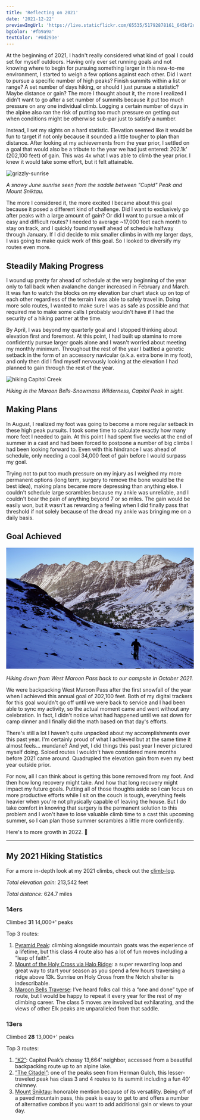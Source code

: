 ```yaml
---
title: 'Reflecting on 2021'
date: '2021-12-22'
previewImgUrl: 'https://live.staticflickr.com/65535/51792878161_645bf2d9db_b.jpg'
bgColor: '#fb9a9a'
textColor: '#0d293e'
---
```


At the beginning of 2021, I hadn't really considered what kind of goal I could set for myself outdoors. Having only ever set running goals and not knowing where to begin for pursuing something larger in this new-to-me environment, I started to weigh a few options against each other. Did I want to pursue a specific number of high peaks? Finish summits within a list or range? A set number of days hiking, or should I just pursue a statistic? Maybe distance or gain? The more I thought about it, the more I realized I didn't want to go after a set number of summits because it put too much pressure on any one individual climb. Logging a certain number of days in the alpine also ran the risk of putting too much pressure on getting out when conditions might be otherwise sub-par just to satisfy a number.

Instead, I set my sights on a hard statistic. Elevation seemed like it would be fun to target if not only because it sounded a little tougher to plan than distance. After looking at my achievements from the year prior, I settled on a goal that would also be a tribute to the year we had just entered: 202.1k’ (202,100 feet) of gain. This was 4x what I was able to climb the year prior. I knew it would take some effort, but it felt attainable.

![grizzly-sunrise](https://live.staticflickr.com/65535/51792878161_645bf2d9db_b.jpg)

_A snowy June sunrise seen from the saddle between "Cupid" Peak and Mount Sniktau._

The more I considered it, the more excited I became about this goal because it posed a different kind of challenge. Did I want to exclusively go after peaks with a large amount of gain? Or did I want to pursue a mix of easy and difficult routes? I needed to average ~17,000 feet each month to stay on track, and I quickly found myself ahead of schedule halfway through January. If I did decide to mix smaller climbs in with my larger days, I was going to make quick work of this goal. So I looked to diversify my routes even more.

## Steadily Making Progress

I wound up pretty far ahead of schedule at the very beginning of the year only to fall back when avalanche danger increased in February and March. It was fun to watch the blocks on my elevation bar chart stack up on top of each other regardless of the terrain I was able to safely travel in. Doing more solo routes, I wanted to make sure I was as safe as possible and that required me to make some calls I probably wouldn't have if I had the security of a hiking partner at the time.

By April, I was beyond my quarterly goal and I stopped thinking about elevation first and foremost. At this point, I had built up stamina to more confidently pursue larger goals alone and I wasn't worried about meeting my monthly minimum. Throughout the rest of the year I battled a genetic setback in the form of an accessory navicular (a.k.a. extra bone in my foot), and only then did I find myself nervously looking at the elevation I had planned to gain through the rest of the year.

![hiking Capitol Creek](https://live.staticflickr.com/65535/51847144977_c42bf68c93_b.jpg)

_Hiking in the Maroon Bells-Snowmass Wilderness, Capitol Peak in sight._

## Making Plans

In August, I realized my foot was going to become a more regular setback in these high peak pursuits. I took some time to calculate exactly how many more feet I needed to gain. At this point I had spent five weeks at the end of summer in a cast and had been forced to postpone a number of big climbs I had been looking forward to. Even with this hindrance I was ahead of schedule, only needing a cool 34,000 feet of gain before I would surpass my goal.

Trying not to put too much pressure on my injury as I weighed my more permanent options (long term, surgery to remove the bone would be the best idea), making plans became more depressing than anything else. I couldn't schedule large scrambles because my ankle was unreliable, and I couldn't bear the pain of anything beyond 7 or so miles. The gain would be easily won, but it wasn't as rewarding a feeling when I did finally pass that threshold if not solely because of the dread my ankle was bringing me on a daily basis.

## Goal Achieved

![west-maroon](https://raw.githubusercontent.com/kale-stew/climb-log/main/public/photos/west_maroon.jpeg)

_Hiking down from West Maroon Pass back to our campsite in October 2021._

We were backpacking West Maroon Pass after the first snowfall of the year when I achieved this annual goal of 202,100 feet. Both of my digital trackers for this goal wouldn't go off until we were back to service and I had been able to sync my activity, so the actual moment came and went without any celebration. In fact, I didn't notice what had happened until we sat down for camp dinner and I finally did the math based on that day's efforts.

There's still a lot I haven't quite unpacked about my accomplishments over this past year. I'm certainly proud of what I achieved but at the same time it almost feels... mundane? And yet, I did things this past year I never pictured myself doing. Soloed routes I wouldn't have considered mere months before 2021 came around. Quadrupled the elevation gain from even my best year outside prior.

For now, all I can think about is getting this bone removed from my foot. And then how long recovery might take. And how that long recovery might impact my future goals. Putting all of those thoughts aside so I can focus on more productive efforts while I sit on the couch is tough, everything feels heavier when you're not physically capable of leaving the house. But I do take comfort in knowing that surgery is the permanent solution to this problem and I won't have to lose valuable climb time to a cast this upcoming summer, so I can plan those summer scrambles a little more confidently.

Here's to more growth in 2022. 🍻

---

## My 2021 Hiking Statistics

For a more in-depth look at my 2021 climbs, check out the [climb-log](https://kylies.photos/climb-log).

_Total elevation gain:_ 213,542 feet

_Total distance:_ 624.7 miles

### 14ers

Climbed **31** 14,000+' peaks

Top 3 routes:

1. [Pyramid Peak](https://kalestew.notion.site/Pyramid-Peak-924fb3288a654ed69d3d4fc1e084a8dd): climbing alongside mountain goats was the experience of a lifetime, but this class 4 route also has a lot of fun moves including a “leap of faith”.
2. [Mount of the Holy Cross via Halo Ridge](https://kalestew.notion.site/Mount-of-the-Holy-Cross-via-Halo-Ridge-d293c97a885a4721bf9c6eeb6b67d182): a super rewarding loop and great way to start your season as you spend a few hours traversing a ridge above 13k. Sunrise on Holy Cross from the Notch shelter is indescribable.
3. [Maroon Bells Traverse](https://kalestew.notion.site/Maroon-Bells-Traverse-3ee8a68ac1334e658e523c5bfd1821f2): I’ve heard folks call this a “one and done” type of route, but I would be happy to repeat it every year for the rest of my climbing career. The class 5 moves are involved but exhilarating, and the views of other Elk peaks are unparalleled from that saddle.

### 13ers

Climbed **28** 13,000+' peaks

Top 3 routes:

1. [“K2”](https://kalestew.notion.site/K2-Capitol-Peak-0a48efaa950749bb85ed60ed7f3f5760): Capitol Peak’s chossy 13,664’ neighbor, accessed from a beautiful backpacking route up to an alpine lake.
2. [”The Citadel”](https://kalestew.notion.site/The-Citadel-via-Herman-Gulch-92720531255f4d29ad0a7717634d55e3): one of the peaks seen from Herman Gulch, this lesser-traveled peak has class 3 and 4 routes to its summit including a fun 40’ chimney.
3. [Mount Sniktau](https://kalestew.notion.site/Mount-Sniktau-2fa7c780e25a4d2c8d888336768105f2): honorable mention because of its versatility. Being off of a paved mountain pass, this peak is easy to get to and offers a number of alternative combos if you want to add additional gain or views to your day.
